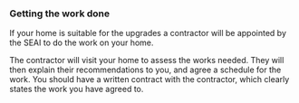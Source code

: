 ###  Getting the work done

If your home is suitable for the upgrades a contractor will be appointed by
the SEAI to do the work on your home.

The contractor will visit your home to assess the works needed. They will then
explain their recommendations to you, and agree a schedule for the work. You
should have a written contract with the contractor, which clearly states the
work you have agreed to.
